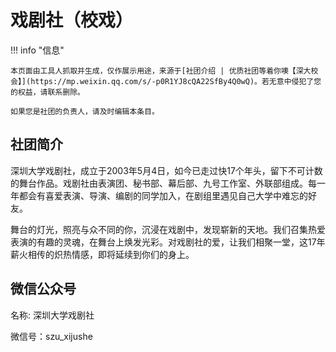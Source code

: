# 戏剧社（校戏）

!!! info "信息"

    本页面由工具人抓取并生成，仅作展示用途，来源于[社团介绍 | 优质社团等着你噢【深大校会】](https://mp.weixin.qq.com/s/-p0R1YJ8cQA22SfBy4Q0wQ)。若无意中侵犯了您的权益，请联系删除。
    
    如果您是社团的负责人，请及时编辑本条目。
    
## 社团简介
深圳大学戏剧社，成立于2003年5月4日，如今已走过快17个年头，留下不可计数的舞台作品。戏剧社由表演团、秘书部、幕后部、九号工作室、外联部组成。每一年都会有喜爱表演、导演、编剧的同学加入，在剧组里遇见自己大学中难忘的好友。

舞台的灯光，照亮与众不同的你，沉浸在戏剧中，发现崭新的天地。我们召集热爱表演的有趣的灵魂，在舞台上焕发光彩。对戏剧社的爱，让我们相聚一堂，这17年薪火相传的炽热情感，即将延续到你们的身上。

## 微信公众号
名称: 深圳大学戏剧社

微信号：szu_xijushe
